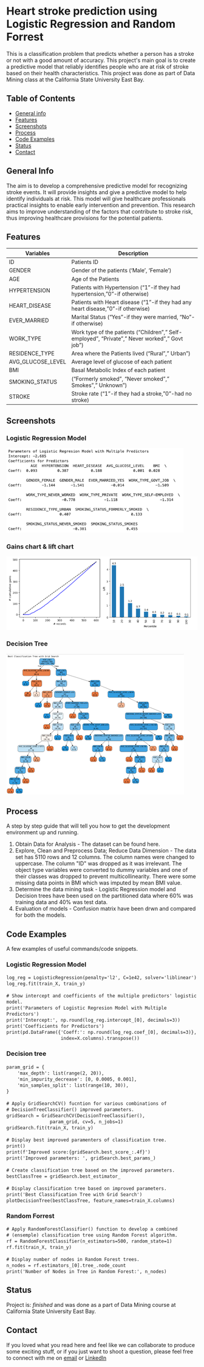 # Heart stroke prediction using Logistic Regression and Random Forrest

This is a classification problem that predicts whether a person has a stroke or not with a good amount of accuracy. This project's main goal is to create a predictive model that reliably identifies people who are at risk of stroke based on their health characteristics. This project was done as part of Data Mining class at the California State University East Bay.

## Table of Contents
* [General info](#general-info)
* [Features](#features)
* [Screenshots](#screenshots)
* [Process](#process)
* [Code Examples](#code-examples)
* [Status](#status)
* [Contact](#contact)

## General Info
The aim is to develop a comprehensive predictive model for recognizing stroke events. It will provide insights and give a predictive model to help identify individuals at risk. This model will give healthcare professionals practical insights to enable early intervention and prevention. This research aims to improve understanding of the factors that contribute to stroke risk, thus improving healthcare provisions for the potential patients.  

## Features
| Variables | Description |
| --- | --- |
| ID | Patients ID|
| GENDER | Gender of the patients (‘Male’, ‘Female’)|
| AGE | Age of the Patients |
| HYPERTENSION | Patients with Hypertension (“1”-if they had hypertension,”0”-if otherwise) |
| HEART_DISEASE | Patients with Heart disease (“1”-if they had any heart disease,”0”-if otherwise) |
| EVER_MARRIED | Marital Status (“Yes”-if they were married, “No”-if otherwise) |
| WORK_TYPE | Work type of the patients (“Children”,” Self-employed”, “Private”,” Never worked”,” Govt job”) |
| RESIDENCE_TYPE | Area where the Patients lived (“Rural”,” Urban”) |
| AVG_GLUCOSE_LEVEL | Average level of glucose of each patient |
| BMI | Basal Metabolic Index of each patient |
| SMOKING_STATUS | (“Formerly smoked”, “Never smoked”,” Smokes”,” Unknown”) |
| STROKE | Stroke rate (“1”-if they had a stroke,”0”-had no stroke) |


## Screenshots
### Logistic Regression Model
![LRM](./img/Picture4.png)

### Gains chart & lift chart
![Charts](./img/Picture2.png)

### Decision Tree
![Decision Tree](./img/Picture1.png)


## Process

A step by step guide that will tell you how to get the development environment up and running.

1.	Obtain Data for Analysis - The dataset can be found here.
2.	Explore, Clean and Preprocess Data; Reduce Data Dimension - The data set has 5110 rows and 12 columns. The column names were changed to uppercase. The column "ID" was dropped as it was irrelevant. The object type variables were converted to dummy      variables and one of their classes was dropped to prevent multicollinearity.
    There were some missing data points in BMI which was imputed by mean BMI value.
3. Determine the data mining task - Logistic Regression model and Decision trees have been used on the partitioned data where 60% was training data and 40% was test data.
4. Evaluation of models - Confusion matrix have been drwn and compared for both the models.
   

## Code Examples

A few examples of useful commands/code snippets.

### Logistic Regression Model
```
log_reg = LogisticRegression(penalty='l2', C=1e42, solver='liblinear')
log_reg.fit(train_X, train_y)

# Show intercept and coefficients of the multiple predictors' logistic model.
print('Parameters of Logistic Regresion Model with Multiple Predictors')
print('Intercept:', np.round(log_reg.intercept_[0], decimals=3))
print('Coefficients for Predictors')
print(pd.DataFrame({'Coeff:': np.round(log_reg.coef_[0], decimals=3)}, 
                    index=X.columns).transpose())
```
### Decision tree 
```
param_grid = {
    'max_depth': list(range(2, 20)),  
    'min_impurity_decrease': [0, 0.0005, 0.001], 
    'min_samples_split': list(range(10, 30)),
}

# Apply GridSearchCV() fucntion for various combinations of
# DecisionTreeClassifier() improved parameters. 
gridSearch = GridSearchCV(DecisionTreeClassifier(), 
                param_grid, cv=5, n_jobs=1)
gridSearch.fit(train_X, train_y)

# Display best improved paramenters of classification tree. 
print()
print(f'Improved score:{gridSearch.best_score_:.4f}')
print('Improved parameters: ', gridSearch.best_params_)

# Create classification tree based on the improved parameters.
bestClassTree = gridSearch.best_estimator_

# Display classification tree based on improved parameters.
print('Best Classification Tree with Grid Search')
plotDecisionTree(bestClassTree, feature_names=train_X.columns)
```
### Random Forrest
```
# Apply RandomForestClassifier() function to develop a combined
# (ensemple) classification tree using Random Forest algorithm.
rf = RandomForestClassifier(n_estimators=500, random_state=1)
rf.fit(train_X, train_y)

# Display number of nodes in Random Forest trees.
n_nodes = rf.estimators_[0].tree_.node_count
print('Number of Nodes in Tree in Random Forest:', n_nodes)
```

## Status

Project is: _finished_ and was done as a part of Data Mining course at California State University East Bay.

## Contact
If you loved what you read here and feel like we can collaborate to produce some exciting stuff, or if you
just want to shoot a question, please feel free to connect with me on <a href="osheengupta1994@gmail.com" target="_blank">email</a> or
<a href="www.linkedin.com/in/osheengupta" target="_blank">LinkedIn</a>

